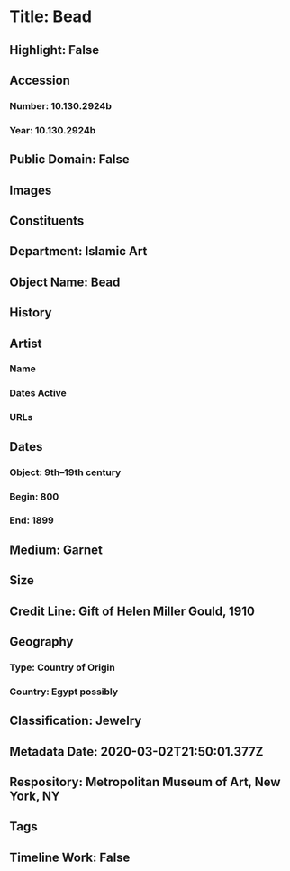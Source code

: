 # Title: Bead
## Highlight: False
## Accession
### Number: 10.130.2924b
### Year: 10.130.2924b
## Public Domain: False
## Images
## Constituents
## Department: Islamic Art
## Object Name: Bead
## History
## Artist
### Name
### Dates Active
### URLs
## Dates
### Object: 9th–19th century
### Begin: 800
### End: 1899
## Medium: Garnet
## Size
## Credit Line: Gift of Helen Miller Gould, 1910
## Geography
### Type: Country of Origin
### Country: Egypt possibly
## Classification: Jewelry
## Metadata Date: 2020-03-02T21:50:01.377Z
## Respository: Metropolitan Museum of Art, New York, NY
## Tags
## Timeline Work: False